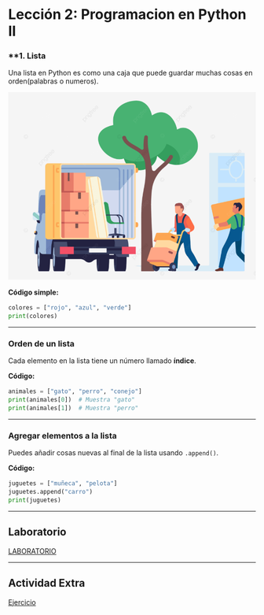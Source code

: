 # Lección 2: Programacion en Python II

### **1. Lista  

Una lista en Python es como una caja que puede guardar muchas cosas en orden(palabras o numeros). 

![image2](../../images/lesson2.jpg)

**Código simple:**  
```python
colores = ["rojo", "azul", "verde"]
print(colores)
```
---

### **Orden de un lista**  
Cada elemento en la lista tiene un número llamado **índice**.

**Código:**  
```python
animales = ["gato", "perro", "conejo"]
print(animales[0])  # Muestra "gato"
print(animales[1])  # Muestra "perro"
```
---

### **Agregar elementos a la lista**  

Puedes añadir cosas nuevas al final de la lista usando `.append()`.  

**Código:**  
```python
juguetes = ["muñeca", "pelota"]
juguetes.append("carro")
print(juguetes) 
```

---

## Laboratorio

[LABORATORIO](https://colab.research.google.com/github/libialany/qhawanacode/blob/main/docs/course1/lesson2.ipynb)


---

## Actividad Extra

[Ejercicio](https://pytamaro.si.usi.ch/activities/luce-hoc/plain-wall/en/v1?curriculum=luce-hoc%2Fcastle)
